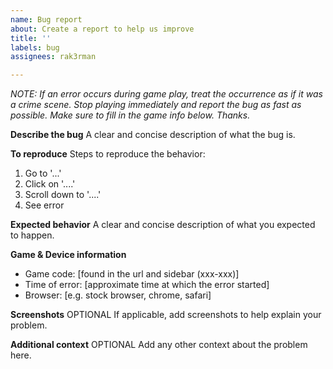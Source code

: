 ```yaml
---
name: Bug report
about: Create a report to help us improve
title: ''
labels: bug
assignees: rak3rman

---
```

*NOTE: If an error occurs during game play, treat the occurrence as if it was a crime scene. Stop playing immediately and report the bug as fast as possible. Make sure to fill in the game info below. Thanks.*

**Describe the bug**
A clear and concise description of what the bug is.

**To reproduce**
Steps to reproduce the behavior:
1. Go to '...'
2. Click on '....'
3. Scroll down to '....'
4. See error

**Expected behavior**
A clear and concise description of what you expected to happen.

**Game & Device information**
 - Game code: [found in the url and sidebar (xxx-xxx)]
 - Time of error: [approximate time at which the error started]
 - Browser: [e.g. stock browser, chrome, safari]

**Screenshots**
OPTIONAL If applicable, add screenshots to help explain your problem.

**Additional context**
OPTIONAL Add any other context about the problem here.
